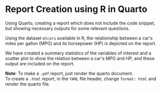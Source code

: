 # Report Creation using R in Quarto

Using Quarto, creating a report which does not include the code snippet, but showing necessary outputs for some relevant questions.

Using the dataset `mtcars` available in R, the relationship between a car's miles per gallon (MPG) and its horsepower (HP) is depicted on the report.

We have created a summary statistics of the variables of interest and a scatter plot to show the relation between a car's MPG and HP, and these output are included on the report.

**Note**: To make a `.pdf` report, just render the quarto document. <br/>
To create a `.html` report, in the `YAML` file header, change `format: html` and render the quarto file.